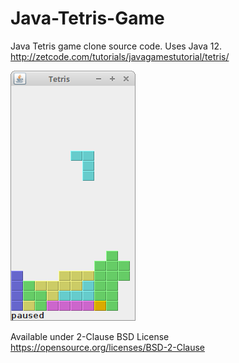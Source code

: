 # Java-Tetris-Game
Java Tetris game clone source code. Uses Java 12.  
http://zetcode.com/tutorials/javagamestutorial/tetris/

![Tetris game screenshot](tetris_game.png)

Available under 2-Clause BSD License https://opensource.org/licenses/BSD-2-Clause  
